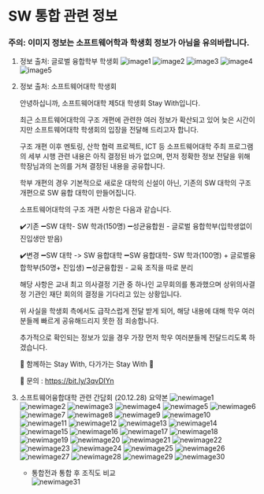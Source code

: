 # SW 통합 관련 정보

### 주의: 이미지 정보는 소프트웨어학과 학생회 정보가 아님을 유의바랍니다.

1. 정보 출처: 글로벌 융합학부 학생회
   ![image1](Images/Course_integration1.jpg)
   ![image2](Images/Course_integration2.jpg)
   ![image3](Images/Course_integration3.jpg)
   ![image4](Images/Course_integration4.jpg)
   ![image5](Images/Course_integration5.jpg)

2. 정보 출처: 소프트웨어대학 학생회

   안녕하십니까, 소프트웨어대학 
   제5대 학생회 Stay With입니다.

   최근 소프트웨어대학의 구조 개편에 관련한 여러 정보가 확산되고 있어 늦은 시간이지만 소프트웨어대학 학생회의 입장을 전달해 드리고자 합니다.

   구조 개편 이후 멘토링, 산학 협력 프로젝트, ICT 등 소프트웨어대학 주최 프로그램의 세부 시행 관련 내용은 아직 결정된 바가 없으며, 먼저 정확한 정보 전달을 위해 학장님과의 논의를 거쳐 결정된 내용을 공유합니다.

   학부 개편의 경우 기본적으로 새로운 대학의 신설이 아닌, 기존의 SW 대학의 구조 개편으로 SW 융합 대학이 만들어집니다.

   소프트웨어대학의 구조 개편 사항은 다음과 같습니다.

   ✔️기존
   ➖SW 대학- SW 학과(150명) 
   ➖성균융합원 - 글로벌 융합학부(입학생없이 진입생만 받음)

   ✔️변경
   ➖SW 대학 -> SW 융합대학
   ➖SW 융합대학- SW 학과(100명) + 글로벌융합학부(50명+ 진입생)
   ➖성균융합원 - 교육 조직을 따로 분리

   해당 사항은 교내 최고 의사결정 기관 중 하나인 교무회의를 통과했으며 상위의사결정 기관인 재단 회의의 결정을 기다리고 있는 상황입니다.

   위 사실을 학생회 측에서도 급작스럽게 전달 받게 되어, 해당 내용에 대해 학우 여러분들께 빠르게 공유해드리지 못한 점 죄송합니다. 

   추가적으로 확인되는 정보가 있을 경우 가장 먼저 학우 여러분들께 전달드리도록 하겠습니다.

   🌙 함께하는 Stay With, 다가가는 Stay With 🌙

   🌙 문의 : https://bit.ly/3qvDIYn

3. 소프트웨어융합대학 관련 간담회 (20.12.28) 요약본
   ![newimage1](Images/Roundtable/roundtable01.png)
   ![newimage2](Images/Roundtable/roundtable02.png)
   ![newimage3](Images/Roundtable/roundtable03.png)
   ![newimage4](Images/Roundtable/roundtable04.png)
   ![newimage5](Images/Roundtable/roundtable05.png)
   ![newimage6](Images/Roundtable/roundtable06.png)
   ![newimage7](Images/Roundtable/roundtable07.png)
   ![newimage8](Images/Roundtable/roundtable08.png)
   ![newimage9](Images/Roundtable/roundtable09.png)
   ![newimage10](Images/Roundtable/roundtable10.png)
   ![newimage11](Images/Roundtable/roundtable11.png)
   ![newimage12](Images/Roundtable/roundtable12.png)
   ![newimage13](Images/Roundtable/roundtable13.png)
   ![newimage14](Images/Roundtable/roundtable14.png)
   ![newimage15](Images/Roundtable/roundtable15.png)
   ![newimage16](Images/Roundtable/roundtable16.png)
   ![newimage17](Images/Roundtable/roundtable17.png)
   ![newimage18](Images/Roundtable/roundtable18.png)
   ![newimage19](Images/Roundtable/roundtable19.png)
   ![newimage20](Images/Roundtable/roundtable20.png)
   ![newimage21](Images/Roundtable/roundtable21.png)
   ![newimage22](Images/Roundtable/roundtable22.png)
   ![newimage23](Images/Roundtable/roundtable23.png)
   ![newimage24](Images/Roundtable/roundtable24.png)
   ![newimage25](Images/Roundtable/roundtable25.png)
   ![newimage26](Images/Roundtable/roundtable26.png)
   ![newimage27](Images/Roundtable/roundtable27.png)
   ![newimage28](Images/Roundtable/roundtable28.png)
   ![newimage29](Images/Roundtable/roundtable29.png)
   ![newimage30](Images/Roundtable/roundtable30.png)
   
   - 통합전과 통합 후 조직도 비교    
   ![newimage31](Images/Roundtable/roundtable31.jpg)    
   